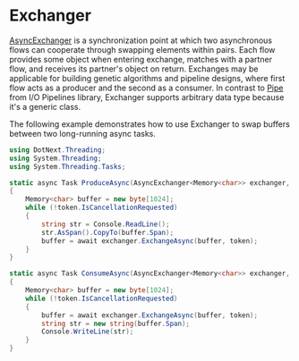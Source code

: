 Exchanger
====
[AsyncExchanger](../../api/DotNext.Threading.AsyncExchanger-1.yml) is a synchronization point at which two asynchronous flows can cooperate through swapping elements within pairs. Each flow provides some object when entering exchange, matches with a partner flow, and receives its partner's object on return. Exchanges may be applicable for building genetic algorithms and pipeline designs, where first flow acts as a producer and the second as a consumer. In contrast to [Pipe](https://docs.microsoft.com/en-us/dotnet/api/system.io.pipelines.pipe) from I/O Pipelines library, Exchanger supports arbitrary data type because it's a generic class.

The following example demonstrates how to use Exchanger to swap buffers between two long-running async tasks.
```csharp
using DotNext.Threading;
using System.Threading;
using System.Threading.Tasks;

static async Task ProduceAsync(AsyncExchanger<Memory<char>> exchanger, CancellationToken token)
{
    Memory<char> buffer = new byte[1024];
    while (!token.IsCancellationRequested)
    {
        string str = Console.ReadLine();
        str.AsSpan().CopyTo(buffer.Span);
        buffer = await exchanger.ExchangeAsync(buffer, token);
    }
}

static async Task ConsumeAsync(AsyncExchanger<Memory<char>> exchanger, CancellationToken token)
{
    Memory<char> buffer = new byte[1024];
    while (!token.IsCancellationRequested)
    {
        buffer = await exchanger.ExchangeAsync(buffer, token);
        string str = new string(buffer.Span);
        Console.WriteLine(str);
    }
}
```
